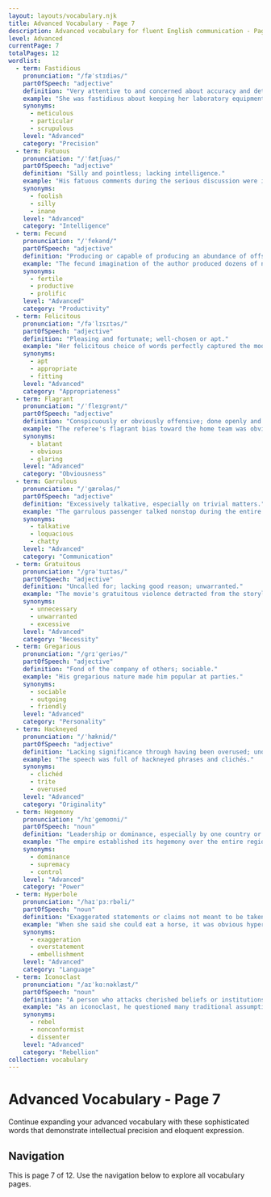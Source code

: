 ```yaml
---
layout: layouts/vocabulary.njk
title: Advanced Vocabulary - Page 7
description: Advanced vocabulary for fluent English communication - Page 7 of 12
level: Advanced
currentPage: 7
totalPages: 12
wordlist: 
  - term: Fastidious
    pronunciation: "/fæˈstɪdiəs/"
    partOfSpeech: "adjective"
    definition: "Very attentive to and concerned about accuracy and detail."
    example: "She was fastidious about keeping her laboratory equipment clean."
    synonyms: 
      - meticulous
      - particular
      - scrupulous
    level: "Advanced"
    category: "Precision"
  - term: Fatuous
    pronunciation: "/ˈfætʃuəs/"
    partOfSpeech: "adjective"
    definition: "Silly and pointless; lacking intelligence."
    example: "His fatuous comments during the serious discussion were inappropriate."
    synonyms: 
      - foolish
      - silly
      - inane
    level: "Advanced"
    category: "Intelligence"
  - term: Fecund
    pronunciation: "/ˈfekənd/"
    partOfSpeech: "adjective"
    definition: "Producing or capable of producing an abundance of offspring or new growth; fertile."
    example: "The fecund imagination of the author produced dozens of novels."
    synonyms: 
      - fertile
      - productive
      - prolific
    level: "Advanced"
    category: "Productivity"
  - term: Felicitous
    pronunciation: "/fəˈlɪsɪtəs/"
    partOfSpeech: "adjective"
    definition: "Pleasing and fortunate; well-chosen or apt."
    example: "Her felicitous choice of words perfectly captured the mood."
    synonyms: 
      - apt
      - appropriate
      - fitting
    level: "Advanced"
    category: "Appropriateness"
  - term: Flagrant
    pronunciation: "/ˈfleɪɡrənt/"
    partOfSpeech: "adjective"
    definition: "Conspicuously or obviously offensive; done openly and unashamedly."
    example: "The referee's flagrant bias toward the home team was obvious to all."
    synonyms: 
      - blatant
      - obvious
      - glaring
    level: "Advanced"
    category: "Obviousness"
  - term: Garrulous
    pronunciation: "/ˈɡærələs/"
    partOfSpeech: "adjective"
    definition: "Excessively talkative, especially on trivial matters."
    example: "The garrulous passenger talked nonstop during the entire flight."
    synonyms: 
      - talkative
      - loquacious
      - chatty
    level: "Advanced"
    category: "Communication"
  - term: Gratuitous
    pronunciation: "/ɡrəˈtuɪtəs/"
    partOfSpeech: "adjective"
    definition: "Uncalled for; lacking good reason; unwarranted."
    example: "The movie's gratuitous violence detracted from the storyline."
    synonyms: 
      - unnecessary
      - unwarranted
      - excessive
    level: "Advanced"
    category: "Necessity"
  - term: Gregarious
    pronunciation: "/ɡrɪˈɡeriəs/"
    partOfSpeech: "adjective"
    definition: "Fond of the company of others; sociable."
    example: "His gregarious nature made him popular at parties."
    synonyms: 
      - sociable
      - outgoing
      - friendly
    level: "Advanced"
    category: "Personality"
  - term: Hackneyed
    pronunciation: "/ˈhæknid/"
    partOfSpeech: "adjective"
    definition: "Lacking significance through having been overused; unoriginal and trite."
    example: "The speech was full of hackneyed phrases and clichés."
    synonyms: 
      - clichéd
      - trite
      - overused
    level: "Advanced"
    category: "Originality"
  - term: Hegemony
    pronunciation: "/hɪˈɡemoʊni/"
    partOfSpeech: "noun"
    definition: "Leadership or dominance, especially by one country or social group over others."
    example: "The empire established its hegemony over the entire region."
    synonyms: 
      - dominance
      - supremacy
      - control
    level: "Advanced"
    category: "Power"
  - term: Hyperbole
    pronunciation: "/haɪˈpɜːrbəli/"
    partOfSpeech: "noun"
    definition: "Exaggerated statements or claims not meant to be taken literally."
    example: "When she said she could eat a horse, it was obvious hyperbole."
    synonyms: 
      - exaggeration
      - overstatement
      - embellishment
    level: "Advanced"
    category: "Language"
  - term: Iconoclast
    pronunciation: "/aɪˈkɑːnəklæst/"
    partOfSpeech: "noun"
    definition: "A person who attacks cherished beliefs or institutions."
    example: "As an iconoclast, he questioned many traditional assumptions."
    synonyms: 
      - rebel
      - nonconformist
      - dissenter
    level: "Advanced"
    category: "Rebellion"
collection: vocabulary
---
```


# Advanced Vocabulary - Page 7

Continue expanding your advanced vocabulary with these sophisticated words that demonstrate intellectual precision and eloquent expression.

## Navigation
This is page 7 of 12. Use the navigation below to explore all vocabulary pages.